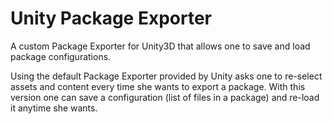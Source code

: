 # Unity Package Exporter #

A custom Package Exporter for Unity3D that allows one to save and load package configurations.

Using the default Package Exporter provided by Unity asks one to re-select assets and content every time she wants to export a package. With this version one can save a configuration (list of files in a package) and re-load it anytime she wants. 